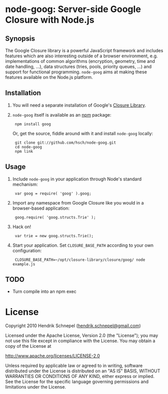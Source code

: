 node-goog: Server-side Google Closure with Node.js
==================================================

Synopsis
--------

The Google Closure library is a powerful JavaScript framework and includes features which are also interesting outside of a browser environment,
e.g. implementations of common algorithms (encryption, geometry, time and date handling, ...), data structures (tries, pools, priority queues, ...)
and support for functional programming. `node-goog` aims at making these features available on the Node.js platform.

Installation
------------

1. You will need a separate installation of Google's [Closure Library](http://code.google.com/closure/library/docs/gettingstarted.html).

2. `node-goog` itself is available as an [npm](http://npmjs.org/) package:
    
        npm install goog

    Or, get the source, fiddle around with it and install `node-goog` locally:

        git clone git://github.com/hsch/node-goog.git
        cd node-goog
        npm link

Usage
-----

1. Include `node-goog` in your application through Node's standard mechanism:
    
        var goog = require( 'goog' ).goog;
    
2. Import any namespace from Google Closure like you would in a browser-based application:
    
        goog.require( 'goog.structs.Trie' );
    
3. Hack on!
    
        var trie = new goog.structs.Trie();
    
3. Start your application. Set `CLOSURE_BASE_PATH` according to your own configuration:
    
        CLOSURE_BASE_PATH=~/opt/closure-library/closure/goog/ node example.js

TODO
----
- Turn compile into an npm exec
    
License
=======

Copyright 2010 Hendrik Schnepel (hendrik.schnepel@gmail.com)

Licensed under the Apache License, Version 2.0 (the "License");
you may not use this file except in compliance with the License.
You may obtain a copy of the License at
    
http://www.apache.org/licenses/LICENSE-2.0

Unless required by applicable law or agreed to in writing, software
distributed under the License is distributed on an "AS IS" BASIS,
WITHOUT WARRANTIES OR CONDITIONS OF ANY KIND, either express or implied.
See the License for the specific language governing permissions and
limitations under the License.
